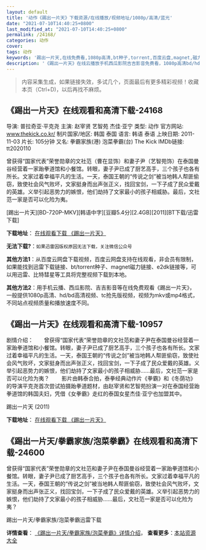 ```yaml
---
layout: default
title: '动作《踢出一片天》下载资源/在线播放/视频地址/1080p/高清/蓝光'
date: "2021-07-10T14:40:25+0800"
last_modified_at: "2021-07-10T14:40:25+0800"
permalink: /24168/
categories: 动作
cover:
tags: 动作
keywords: '踢出一片天,在线免费看,1080p高清,bt种子,torrent,百度云盘,magnet,磁力链,迅雷下载资源'
description: '《踢出一片天》在线云播放手机西瓜影院吉吉影音免费看，1080p高清bd/hd未删减完整版和tc抢先枪版，mkv/mp4格式，附带bt/torrent种子、magnet/磁力链、百度云盘、网盘资源迅雷下载链接'
---
```


>内容采集生成，如果链接失效，多试几个，页面最后有更多精彩视频！收藏本页（Ctrl+D)，以后再找不麻烦。


## 《踢出一片天》在线观看和高清下载-24168

导演: 普拉奇亚·平克尧 主演: 赵宰贤 艺智苑 杰佳·亚宁 类型: 动作 官方网站: www.thekick.co.kr/ 制片国家/地区: 韩国 泰国 语言: 韩语 泰语 上映日期: 2011-11-03 片长: 105分钟 又名: 拳霸家族(港) 泡菜拳霸(台) The Kick IMDb链接: tt2020110

曾获得“国家代表”荣誉勋章的文社范（曹在显饰）和妻子尹（艺智苑饰）在泰国曼谷经营着一家跆拳道馆和小餐馆。转眼，妻子尹已成了厨艺高手，三个孩子也各有所长。文家过着幸福平凡的生活。一天，泰国王朝的“传说之剑”被当地韩人帮匪偷窃，致使社会风气败坏，文家挺身而出声张正义，找回宝剑，一下子成了民众爱戴的英雄。义举引起恶势力的嫉恨，他们劫持了文家最小的孩子相威胁。最后，文社范一家是否可以化险为夷。


[踢出一片天][BD-720P-MKV][韩语中字][豆瓣5.4分][2.4GB][2011][BT下载/迅雷下载]

**下载地址**： [在线观看下载 《踢出一片天》](https://www.btdx8.com/torrent/the_kick_2011.html) 


**无法下载?**：`如果迅雷因版权原因无法下载，关注微信公众号 `

**其他方法1**：从百度云网盘下载视频，百度云网盘支持在线观看，非会员有限制，如果能找到迅雷下载链接、bt/torrent种子、magnet磁力链接、e2dk链接等，可以用迅雷、比特彗星等工具将完整视频下载到本地。

**其他方法2**：用手机云播、西瓜影院、吉吉影音等在线免费观看《踢出一片天》，一般提供1080p高清、hd/bd高清视频、tc抢先版视频，视频为mkv或mp4格式，不同站点视频质量和播放速度不同。


## 《踢出一片天》在线观看和高清下载-10957

剧情介绍：　　曾获得“国家代表”荣誉勋章的文社范和妻子尹在泰国曼谷经营着一家跆拳道馆和小餐馆。转眼，妻子尹已成了厨艺高手，三个孩子也各有所长。文家过着幸福平凡的生活。一天，泰国王朝的“传说之剑”被当地韩人帮匪偷窃，致使社会风气败坏，文家挺身而出声张正义，找回宝剑，一下子成了民众爱戴的英雄。义举引起恶势力的嫉恨，他们劫持了文家最小的孩子相威胁……最后，文社范一家是否可以化险为夷？ 　　影片由韩泰合拍，泰拳经典动作片《拳霸》和《冬荫功》的导演平克尧首次尝试拍摄跆拳道题材，由赵宰贤和艺智苑扮演一对在泰国经营跆拳道馆的韩国夫妇，凭借《女拳霸》走红的泰国女星杰佳·亚宁也加盟其中。


踢出一片天 (2011)

**下载地址**： [在线观看下载 《踢出一片天》](https://www.btbtdy.me/btdy/dy8055.html) 


## 《踢出一片天/拳霸家族/泡菜拳霸》在线观看和高清下载-24600

曾获得&ldquo;国家代表”荣誉勋章的文社范和妻子尹在泰国曼谷经营着一家跆拳道馆和小餐馆。转眼，妻子尹已成了厨艺高手，三个孩子也各有所长。文家过着幸福平凡的生活。一天，泰国王朝的&ldquo;传说之剑”被当地韩人帮匪偷窃，致使社会风气败坏，文家挺身而出声张正义，找回宝剑，一下子成了民众爱戴的英雄。义举引起恶势力的嫉恨，他们劫持了文家最小的孩子相威胁&hellip;…最后，文社范一家是否可以化险为夷？


踢出一片天/拳霸家族/泡菜拳霸迅雷下载

**详情查看**： [《踢出一片天/拳霸家族/泡菜拳霸》详情介绍](/movie/24600/)， **查看更多**：[本站资源大全](/movie/t/all/)

